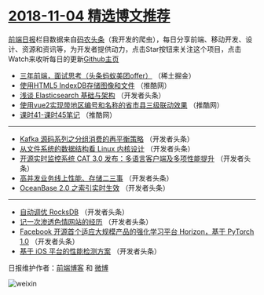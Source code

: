 # [2018-11-04 精选博文推荐](http://hao.caibaojian.com/date/2018/11/04)

[前端日报](http://caibaojian.com/c/news)栏目数据来自[码农头条](http://hao.caibaojian.com/)（我开发的爬虫），每日分享前端、移动开发、设计、资源和资讯等，为开发者提供动力，点击Star按钮来关注这个项目，点击Watch来收听每日的更新[Github主页](https://github.com/kujian/frontendDaily)
* [三年前端，面试思考（头条蚂蚁美团offer）](http://hao.caibaojian.com/90876.html) （稀土掘金）
* [使用HTML5 IndexDB存储图像和文件](http://hao.caibaojian.com/90872.html) （推酷网）
* [浅谈 Elasticsearch 基础与架构](http://hao.caibaojian.com/90883.html) （开发者头条）
* [使用vue2实现带地区编号和名称的省市县三级联动效果](http://hao.caibaojian.com/90870.html) （推酷网）
* [课时41-课时45笔记](http://hao.caibaojian.com/90871.html) （推酷网）

***
* [Kafka 源码系列之分组消费的再平衡策略](http://hao.caibaojian.com/90886.html) （开发者头条）
* [从文件系统的数据结构看 Linux 内核设计](http://hao.caibaojian.com/90887.html) （开发者头条）
* [开源实时监控系统 CAT 3.0 发布：多语言客户端及多项性能提升](http://hao.caibaojian.com/90878.html) （开发者头条）
* [高并发业务线上性能、存储二三事](http://hao.caibaojian.com/90879.html) （开发者头条）
* [OceanBase 2.0 之索引实时生效](http://hao.caibaojian.com/90880.html) （开发者头条）

***
* [自动调优 RocksDB](http://hao.caibaojian.com/90881.html) （开发者头条）
* [记一次渗透色情网站的经历](http://hao.caibaojian.com/90882.html) （开发者头条）
* [Facebook 开源首个适应大规模产品的强化学习平台 Horizon，基于 PyTorch 1.0](http://hao.caibaojian.com/90884.html) （开发者头条）
* [基于 iOS 平台的性能检测方案](http://hao.caibaojian.com/90885.html) （开发者头条）

日报维护作者：[前端博客](http://caibaojian.com/) 和 [微博](http://caibaojian.com/go/weibo)

![weixin](https://user-images.githubusercontent.com/3055447/38468989-651132ac-3b80-11e8-8e6b-15122322a9d7.png)